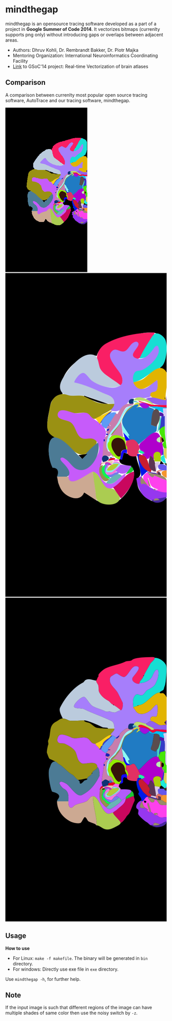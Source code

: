 mindthegap
=============

mindthegap is an opensource tracing software developed as a part of a project in **Google Summer of Code 2014**. It vectorizes bitmaps (currenlty supports png only) without introducing gaps or overlaps between adjacent areas.

- Authors: Dhruv Kohli, Dr. Rembrandt Bakker, Dr. Piotr Majka
- Mentoring Organization: International Neuroinformatics Coordinating Facility
- [Link](https://github.com/chiggum/Vectorization-of-brain-atlases) to GSoC'14 project: Real-time Vectorization of brain atlases

Comparison
------------
A comparison between currenlty most popular open source tracing software, AutoTrace and our tracing software, mindthegap.

![alt text](doc/atlas_219.png "Input bitmap image")
![alt text](doc/output.svg "Autotrace output")
![alt text](doc/mindthegap.svg "mindthegap output")


Usage
-------
**How to use**
- For Linux: `make -f makefile`. The binary will be generated in `bin` directory.
- For windows: Directly use exe file in `exe` directory.

Use `mindthegap -h`, for further help.

Note
-----
If the input image is such that different regions of the image can have multiple shades of same color then use the noisy switch by `-z`.